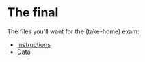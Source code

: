 # The final

The files you'll want for the (take-home) exam:

- [Instructions](exam/exam.html)
- [Data](final-data.csv)